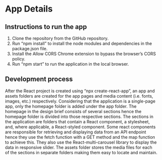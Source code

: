 # App Details

## Instructions to run the app
1.	Clone the repository from the GitHub repository.
2.	Run “npm install” to install the node modules and dependencies in the package.json file.
3.	Install the Allow CORS Chrome extension to bypass the browser’s CORS policy.
4.	Run “npm start” to run the application in the local browser.

## Development process
After the React project is created using “npx create-react-app”, an app and assets folders are created for the app pages and media content (i.e. fonts, images, etc.) respectively. Considering that the application is a single-page app, only the homepage folder is added under the app folder. The homepage in the design brief consists of several sections hence the homepage folder is divided into those respective sections. The sections in the application are folders that contain a React component, a stylesheet, and, where applicable, a React-styled component. Some react components are responsible for retrieving and displaying data from an API endpoint hence they use the fetch function with a GET method and the map function to achieve this. They also use the React-multi-carousel library to display the data in responsive slider. The assets folder stores the media files for each of the sections in separate folders making them easy to locate and maintain.